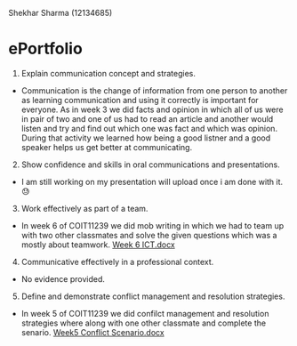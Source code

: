 Shekhar Sharma (12134685)
# ePortfolio

1. Explain communication concept and strategies.
 - Communication is the change of information from one person to another as learning communication and using it correctly is important for everyone. As in week 3 we did facts and opinion in which all of us were in pair of two and one of us had to read an article and another would listen and try and find out which one was fact and which was opinion. During that activity we learned how being a good listner and a good speaker helps us get better at communicating.
2. Show confidence and skills in oral communications and presentations.
 - I am still working on my presentation will upload once i am done with it. :sweat:
3. Work effectively as part of a team.
 - In week 6 of COIT11239 we did mob writing in which we had to team up with two other classmates and solve the given questions which was a mostly about teamwork. [Week 6 ICT.docx](https://github.com/Shekharey/ePortfolio/files/8666365/Week.6.ICT.docx)
4. Communicative effectively in a professional context.
 - No evidence provided.
5. Define and demonstrate conflict management and resolution strategies.
 - In week 5 of COIT11239  we did confilct management and resolution strategies where along with one other classmate and complete the senario. [Week5 Conflict Scenario.docx](https://github.com/Shekharey/ePortfolio/files/8666460/Week5.Conflict.Scenario.1.docx)

